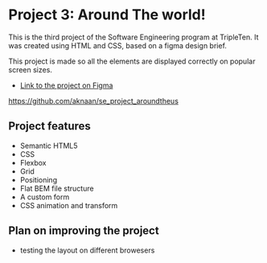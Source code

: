 # Project 3: Around The world!

This is the third project of the Software Engineering program at TripleTen. It was created using HTML and CSS, based on a figma design brief.

This project is made so all the elements are displayed correctly on popular screen sizes.

- [Link to the project on Figma](https://www.figma.com/file/ii4xxsJ0ghevUOcssTlHZv/Sprint-3%3A-Around-the-US?node-id=0%3A1)

https://github.com/aknaan/se_project_aroundtheus

## Project features

- Semantic HTML5
- CSS
- Flexbox
- Grid
- Positioning
- Flat BEM file structure
- A custom form
- CSS animation and transform

## Plan on improving the project

- testing the layout on different browesers
